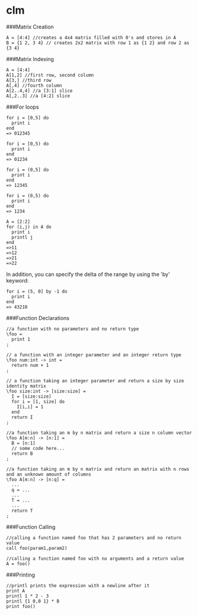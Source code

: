 clm
===

###Matrix Creation

```
A = [4:4] //creates a 4x4 matrix filled with 0's and stores in A
B = {1 2, 3 4} // creates 2x2 matrix with row 1 as {1 2} and row 2 as {3 4}
```

###Matrix Indexing
```
A = [4:4]
A[1,2] //first row, second column
A[3,] //third row
A[,4] //fourth column
A[2..4,4] //a [3:1] slice
A[,2..3] //a [4:2] slice
```

###For loops
```
for i = [0,5] do
  print i
end
=> 012345

for i = [0,5) do
  print i
end
=> 01234

for i = (0,5] do
  print i
end
=> 12345

for i = (0,5) do
  print i
end
=> 1234

A = [2:2]
for (i,j) in A do
  print i
  printl j
end
=>11
=>12
=>21
=>22
```

In addition, you can specify the delta of the range by using the 'by' keyword:

```
for i = (5, 0] by -1 do
  print i
end
=> 43210
```

###Function Declarations

```
//a function with no parameters and no return type
\foo =
  print 1
;
```

```
// a function with an integer parameter and an integer return type
\foo num:int -> int =
  return num + 1
;
```

```
// a function taking an integer parameter and return a size by size identity matrix
\foo size:int -> [size:size] =
  I = [size:size]
  for i = [1, size] do
    I[i,i] = 1
  end
  return I
;
```

```
//a function taking an m by n matrix and return a size n column vector
\foo A[m:n] -> [n:1] =
  B = [n:1]
  // some code here...
  return B
;
```

```
//a function taking an m by n matrix and return an matrix with n rows and an unknown amount of columns
\foo A[m:n] -> [n:q] =
  ...
  q = ...
  ...
  T = ...
  ...
  return T
;
```

###Function Calling

```
//calling a function named foo that has 2 parameters and no return value
call foo(param1,param2)

//calling a function named foo with no arguments and a return value
A = foo()
```

###Printing

```
//printl prints the expression with a newline after it
print A
printl 1 * 2 - 3
printl {1 0,0 1} * B
print foo()
```
